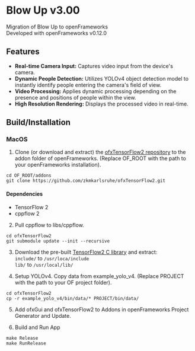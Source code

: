 # Blow Up v3.00 
Migration of Blow Up to openFrameworks\
Developed with openFrameworks v0.12.0 

## Features 
* **Real-time Camera Input:** Captures video input from the device's camera. 
* **Dynamic People Detection:** Utilizes YOLOv4 object detection model to instantly identify people entering the camera's field of view.
* **Video Processing:** Applies dynamic processing depending on the presence and positions of people within the view. 
* **High Resolution Rendering:** Displays the processed video in real-time. 

## Build/Installation
### MacOS
1. Clone (or download and extract) the [ofxTensorFlow2 repository](https://github.com/zkmkarlsruhe/ofxTensorFlow2) to the addon folder of openFrameworks. (Replace OF_ROOT with the path to your openFrameworks installation). 
```
cd OF_ROOT/addons
git clone https://github.com/zkmkarlsruhe/ofxTensorFlow2.git
```
#### Dependencies 
* TensorFlow 2
* cppflow 2

2. Pull cppflow to libs/cppflow. 
```
cd ofxTensorFlow2
git submodule update --init --recursive
```

3. Download the pre-built [TensorFlow2 C library](https://www.tensorflow.org/install/lang_c) and extract:\
`include/` to `/usr/loca/include`\
`lib/` to `/usr/local/lib/` 

4. Setup YOLOv4. Copy data from example_yolo_v4. (Replace PROJECT with the path to your OF project folder). 
```
cd ofxTensorFlow2
cp -r example_yolo_v4/bin/data/* PROJECT/bin/data/
```

5. Add ofxGui and ofxTensorFlow2 to Addons in openFrameworks Project Generator and Update.

6. Build and Run App
```
make Release
make RunRelease
```

